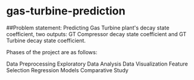 # gas-turbine-prediction

##Problem statement:
Predicting Gas Turbine plant's decay state coefficient, two outputs: GT Compressor decay state coefficient and GT Turbine decay state coefficient.

Phases of the project are as follows:

Data Preprocessing
Exploratory Data Analysis
Data Visualization
Feature Selection
Regression Models
Comparative Study
